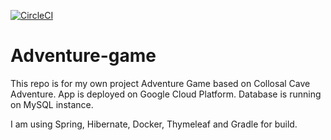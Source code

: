 [![CircleCI](https://circleci.com/gh/kemoT1990TM/adventure-game.svg?style=svg)](https://circleci.com/gh/kemoT1990TM/adventure-game)

# Adventure-game

This repo is for my own project Adventure Game based on Collosal Cave Adventure.
App is deployed on Google Cloud Platform. Database is running on MySQL instance.

I am using Spring, Hibernate, Docker, Thymeleaf and Gradle for build.
